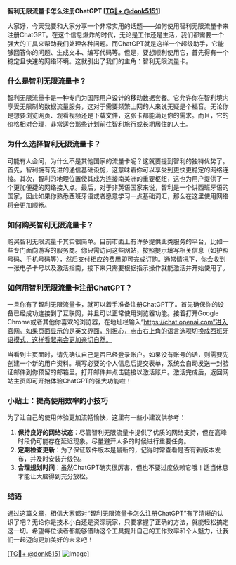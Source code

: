 **智利无限流量卡怎么注册ChatGPT [[TG💪+ @donk5151](https://t.me/s/donk5151)]**

大家好，今天我要和大家分享一个非常实用的话题——如何使用智利无限流量卡来注册ChatGPT。在这个信息爆炸的时代，无论是工作还是生活，我们都需要一个强大的工具来帮助我们处理各种问题。而ChatGPT就是这样一个超级助手，它能够回答你的问题、生成文本、编写代码等。但是，要想顺利使用它，首先得有一个稳定且快速的网络环境。这就引出了我们的主角：智利无限流量卡。

### 什么是智利无限流量卡？

智利无限流量卡是一种专门为国际用户设计的移动数据套餐。它允许你在智利境内享受无限制的数据流量服务，这对于需要频繁上网的人来说无疑是个福音。无论你是想要浏览网页、观看视频还是下载文件，这张卡都能满足你的需求。而且，它的价格相对合理，非常适合那些计划前往智利旅行或长期居住的人士。

### 为什么选择智利无限流量卡？

可能有人会问，为什么不是其他国家的流量卡呢？这就要提到智利的独特优势了。首先，智利拥有先进的通信基础设施，这意味着你可以享受到更快更稳定的网络连接。其次，智利的地理位置使其成为连接南美洲的重要枢纽，这也为用户提供了一个更加便捷的网络接入点。最后，对于非英语国家来说，智利是一个讲西班牙语的国家，因此如果你熟悉西班牙语或者愿意学习一点基础词汇，那么在这里使用网络将会更加顺畅。

### 如何购买智利无限流量卡？

购买智利无限流量卡其实很简单。目前市面上有许多提供此类服务的平台，比如一些专门面向游客的服务商。你只需访问这些网站，按照提示填写相关信息（如护照号码、手机号码等），然后支付相应的费用即可完成订购。通常情况下，你会收到一张电子卡号以及激活指南，接下来只需要根据指示操作就能激活并开始使用了。

### 如何用智利无限流量卡注册ChatGPT？

一旦你有了智利无限流量卡，就可以着手准备注册ChatGPT了。首先确保你的设备已经成功连接到了互联网，并且可以正常使用浏览器功能。接着打开Google Chrome或者其他你喜欢的浏览器，在地址栏输入“https://chat.openai.com”进入官网。如果页面显示的是英文界面，别担心，点击右上角的语言选项切换成西班牙语模式，这样看起来会更加亲切自然。

当看到主页面时，请先确认自己是否已经登录账户。如果没有账号的话，则需要先创建一个新的用户资料。填写必要的个人信息后提交表单，系统会自动发送一封验证邮件到你预留的邮箱里。打开邮件并点击链接以激活账户。激活完成后，返回网站主页即可开始体验ChatGPT的强大功能啦！

### 小贴士：提高使用效率的小技巧

为了让自己的使用体验更加流畅愉快，这里有一些小建议供参考：
1. **保持良好的网络状态**：尽管智利无限流量卡提供了优质的网络支持，但在高峰时段仍可能存在延迟现象。尽量避开人多的时候进行重要任务。
2. **定期检查更新**：为了保证软件版本是最新的，记得时常查看是否有新版本发布，并及时安装升级包。
3. **合理规划时间**：虽然ChatGPT确实很厉害，但也不要过度依赖它哦！适当休息才能让大脑得到充分放松。

### 结语

通过这篇文章，相信大家都对“智利无限流量卡怎么注册ChatGPT”有了清晰的认识了吧？无论你是技术小白还是资深玩家，只要掌握了正确的方法，就能轻松搞定这一切。希望每位读者都能够借助这个工具提升自己的工作效率和个人魅力，让我们一起迈向更加美好的未来吧！

[[TG💪+ @donk5151](https://t.me/s/donk5151) ![Image](https://i.postimg.cc/rwNCRYN7/Snipaste-2025-04-30-17-27-05.png)]